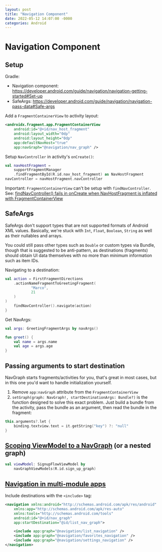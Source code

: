 ```yaml
---
layout: post
title: "Navigation Component"
date: 2022-05-12 14:07:00 -0000
categories: Android
---
```


# Navigation Component
## Setup
Gradle:
- Navigation component: https://developer.android.com/guide/navigation/navigation-getting-started#Set-up
- SafeArgs: https://developer.android.com/guide/navigation/navigation-pass-data#Safe-args

Add a `FragmentContainerView` to activity layout:
``` xml
<androidx.fragment.app.FragmentContainerView
    android:id="@+id/nav_host_fragment"
    android:layout_width="0dp"
    android:layout_height="0dp"
    app:defaultNavHost="true"
    app:navGraph="@navigation/nav_graph" />
```

Setup `NavController` in activity's `onCreate()`:
``` kotlin
val navHostFragment =
    supportFragmentManager
    .findFragmentById(R.id.nav_host_fragment) as NavHostFragment
navController = navHostFragment.navController
```

Important: `FragmentContainerView` can't be setup with  `findNavController`. See: [findNavController() fails in onCreate when NavHostFragment is inflated with FragmentContainerView](https://issuetracker.google.com/issues/142847973)

## SafeArgs
SafeArgs don't support types that are not supported formats of Android XML values. Basically, we're stuck with `Int`, `Float`, `Boolean`, `String` as well as their nullables and arrays.

You could still pass other types such as `Double` or custom types via Bundle, though that is suggested to be anti-pattern, as destinations (fragments) should obtain UI data themselves with no more than minimum information such as item IDs.

Navigating to a destination:
``` kotlin
val action = FirstFragmentDirections
    .actionNameFragmentToGreetingFragment(
            "Marco",
            21
    )
)
    findNavController().navigate(action)
}
```

Get NavArgs:
``` kotlin
val args: GreetingFragmentArgs by navArgs()

fun greet() {
    val name = args.name
    val age = args.age
}
```

## Passing arguments to start destination
NavGraph starts fragments/activities for you, that's great in most cases, but in this one you'd want to handle initialization yourself.

1. Remove `app:navGraph` attribute from the `FragmentContainerView`
2. `setGraph(graph: NavGraph!, startDestinationArgs: Bundle?)` is the function designed to solve this exact problem. Just build a bundle from the activity, pass the bundle as an argument, then read the bundle in the fragment:
``` kotlin
this.arguments?.let {
    binding.textview.text = it.getString("key") ?: "null"
}
```

## [Scoping ViewModel to a NavGraph](https://developer.android.com/guide/navigation/navigation-programmatic#share_ui-related_data_between_destinations_with_viewmodel) (or a nested graph)
``` kotlin
val viewModel: SignupFlowViewModel by
    navGraphViewModels(R.id.sign_up_graph)
```

## [Navigation in multi-module apps](https://developer.android.com/guide/navigation/navigation-multi-module)
Include destinations with the `<include>` tag:
``` xml
<navigation xmlns:android="http://schemas.android.com/apk/res/android"
    xmlns:app="http://schemas.android.com/apk/res-auto"
    xmlns:tools="http://schemas.android.com/tools"
    android:id="@+id/nav_graph"
    app:startDestination="@id/list_nav_graph">

    <include app:graph="@navigation/list_navigation" />
    <include app:graph="@navigation/favorites_navigation" />
    <include app:graph="@navigation/settings_navigation" />
</navigation>
```